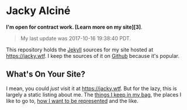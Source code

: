 # Jacky Alciné

**I'm open for contract work. [Learn more on my site][3]**.

> My last update was 2017-10-16 19:38:40 PDT.

This repository holds the [Jekyll][] sources for my site hosted at
<https://jacky.wtf>. I keep the sources of it on [Github][] because it's
popular.

## What's On Your Site?

I mean, you could _just_ visit it at <https://jacky.wtf>. But for the lazy, this
is largely a static listing about me. The [things I keep in my bag][1], the
places I like to go to, [how I want to be represented][2] and the like.

[jekyll]: https://jekyllrb.com/
[github]: https://github.com/jalcine/website
[1]: https://jacky.wtf/gear/
[2]: https://jacky.wtf/press/
[work]: https://jacky.wtf/work/
